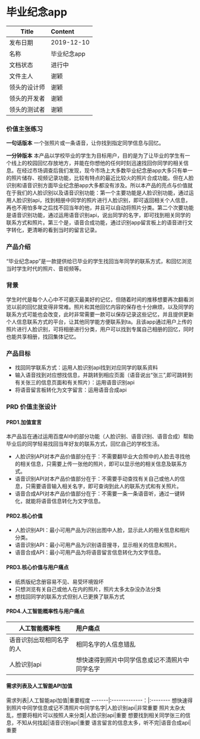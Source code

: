 # 毕业纪念app


Title|Content
-----|:------
发布日期|2019-12-10
名称|毕业纪念app
文档状态|进行中
文件主人|	谢颖
领头的设计师|	谢颖
领头的开发者|	谢颖
领头的测试者|	谢颖

### 价值主张练习
**一句话版本**
一个张照片或一条语音，让你找到指定同学信息与回忆。

**一分钟版本**
本产品以学校毕业的学生为目标用户，目的是为了让毕业的学生有一个线上的校园回忆存放地方，并能在你想他的任何时刻迅速找回你同学的相关信息。在经过市场调查后我们发现，现今市场上大多数毕业纪念册app大多只有单一的照片储存、视频记录功能，比较有特点的最近比较火的照片合成功能。但在人脸识别和语音识别方面毕业纪念册app大多都没有涉及。所以本产品的亮点与价值就在于我们的人脸识别以及语音识别功能：第一个主要功能是人脸识别功能，通过运用人脸识别api，找到相册中同学的照片进行人脸识别，即可返回相关个人信息，再也不用怕多年之后找不回当年的他，并且可以自动将照片分类。第二个次要功能是语音识别功能，通过运用语音识别api，说出同学的名字，即可找到相关同学的联系方式和照片。第三个是，语音合成功能，通过识别app留言板上的语音进行文字转化，更清晰的看到当时的留言记录。
### 产品介绍
“毕业纪念app”是一款提供给已毕业的学生找回当年同学的联系方式，和回忆浏览当时学生时代的照片、音视频等。
### 背景
学生时代是每个人心中不可磨灭最美好的记忆，但随着时间的推移想要再次翻看浏览以前的回忆就变得非常难。照片和其他回忆内容的保存也十分麻烦，以及同学的联系方式可能也会改变，此时非常需要一款可以保存记录这些记忆，并且提供更新个人信息联系方式的平台，让其他同学能方便联系到ta。且该app通过用户上传的照片进行人脸识别，可将相册进行分类，用户可以找到专属自己相册的回忆，同时也能共享相册，找回集体记忆。

### 产品目标
- 找回同学联系方式：运用人脸识别api找到对应同学的联系资料
- 输入语音找到对应想找信息，并跳转到相应页面（语音说出“张三”,即可跳转到有关张三的信息页面和有关照片）：运用语音识别api
- 将语音留言板转化为文字留言：运用语音合成api

### PRD 价值主张设计
#### PRD1.加值宣言
本产品旨在通过运用百度AI中的部分功能（人脸识别、语音识别、语音合成）帮助毕业后的同学轻易找回当年好友的联系方式，回忆自己的学校生活。
- 人脸识别API对本产品价值部分在于：不需要翻毕业大合照中的人脸去寻找他的相关信息，只需要上传一张他的照片，即可以显示他的相关信息及联系方式。
- 语音识别API对本产品价值部分在于：不需要手动查找有关自己或他人的信息，只需要语音输入相关名字，即可查询到此人的联系方式和有关照片。
- 语音合成API对本产品价值部分在于：不需要一条一条语音听，通过一键转化，就能将语音信息转化为文字信息。

#### PRD2.核心价值
- 人脸识别API：最小可用产品为识别出图中人脸，显示此人的相关信息和相片分类。
- 语音识别API：最小可用产品为识别语音搜寻，显示相关的信息和照片。
- 语音合成API：最小可用产品为将语音留言信息转化为文字信息。

#### PRD3.核心价值与用户痛点 
- 纸质版纪念册容易不见、易受环境毁坏
- 只想浏览有关自己或他人在内的照片，照片太多太杂没办法分类
- 想找回同学的联系方式但别人已更换了联系方式

#### PRD4.人工智能概率性与用户痛点
人工智能概率性|用户痛点
-------------|:------
语音识别出现相同名字的人|相同名字的人信息错乱
人脸识别api|想快速得到照片中同学信息或记不清照片中同学名字


#### 需求列表及人工智能API加值
需求列表|人工智能api加值|重要程度
-------|:-------------：|:--------
想快速得到照片中同学信息或记不清照片中同学名字|人脸识别api|非常重要
照片太杂太乱，想要将相片可以按照人来分类|人脸识别api|重要
想要找到相关同学张三的信息，不知从何找起|语音识别api|重要
语言留言的信息太多，听不完|语音合成api|重要
